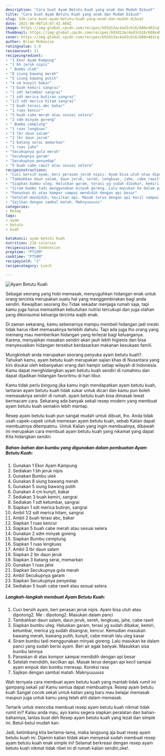 ```yaml
---
description: "Cara buat Ayam Betutu Kuah yang enak dan Mudah Dibuat"
title: "Cara buat Ayam Betutu Kuah yang enak dan Mudah Dibuat"
slug: 526-cara-buat-ayam-betutu-kuah-yang-enak-dan-mudah-dibuat
date: 2021-06-06T14:47:42.660Z
image: https://img-global.cpcdn.com/recipes/b93d13ac4ad3cb16/680x482cq70/ayam-betutu-kuah-foto-resep-utama.jpg
thumbnail: https://img-global.cpcdn.com/recipes/b93d13ac4ad3cb16/680x482cq70/ayam-betutu-kuah-foto-resep-utama.jpg
cover: https://img-global.cpcdn.com/recipes/b93d13ac4ad3cb16/680x482cq70/ayam-betutu-kuah-foto-resep-utama.jpg
author: Brian McKenzie
ratingvalue: 3.9
reviewcount: 11
recipeingredient:
- "1 Ekor Ayam Kampung"
- "1 bh jeruk nipis"
- " Bumbu ulek"
- "8 siung bawang merah"
- "5 siung bawang putih"
- "4 cm kunyit bakar"
- "3 buah kemiri sangrai"
- "1 sdt ketumbar sangrai"
- "1 sdt merica butiran sangrai"
- "1/2 sdt merica hitam sangrai"
- "2 buah terasi abc bakar"
- "1 ruas kencur"
- "5 buah cabe merah atau sesuai selera"
- "2 sdm minyak goreng"
- " Bumbu cemplung"
- "1 ruas lengkuas"
- "3 lbr daun salam"
- "2 lbr daun jeruk"
- "3 batang serai memarkan"
- "1 ruas jahe"
- "Secukupnya gula merah"
- "Secukupnya garam"
- "Secukupnya penyedap"
- "5 buah cabe rawit atau sesuai selera"
recipeinstructions:
- "Cuci bersih ayam, beri perasan jeruk nipis. Ayam bisa utuh atau dipotong2. Me : dipotong2. Masukan dalam panci"
- "Tambahkan daun salam, daun jeruk, sereh, lengkuas, jahe, cabe rawit"
- "Siapkan bumbu uleg. Haluskan garam, terasi yg sudah dibakar, kemiri, ketumbar, merica yg sudah disangrai, kencur. Kemudian masukan bawang merah, bawang putih, kunyit, cabe merah lalu uleg kasar"
- "Siram bumbu tadi menggunakan minyak goreng. Lalu masukan ke dalam panci yang sudah berisi ayam. Beri air agak banyak. Masukkan sisa bumbu lainnya"
- "Panaskan di atas kompor sampai mendidih dengan api besar"
- "Setelah mendidih, kecilkan api. Masak terus dengan api kecil sampai ayam empuk dan bumbu meresap. Koreksi rasa"
- "Sajikan dengan sambal matah. Maknyuuuuss"
categories:
- Resep
tags:
- ayam
- betutu
- kuah

katakunci: ayam betutu kuah 
nutrition: 218 calories
recipecuisine: Indonesian
preptime: "PT15M"
cooktime: "PT50M"
recipeyield: "2"
recipecategory: Lunch

---
```



![Ayam Betutu Kuah](https://img-global.cpcdn.com/recipes/b93d13ac4ad3cb16/680x482cq70/ayam-betutu-kuah-foto-resep-utama.jpg)

Sebagai seorang yang hobi memasak, menyuguhkan hidangan enak untuk orang tercinta merupakan suatu hal yang menggembirakan bagi anda sendiri. Kewajiban seorang ibu Tidak sekadar menjaga rumah saja, tapi kamu juga harus memastikan kebutuhan nutrisi tercukupi dan juga olahan yang dikonsumsi keluarga tercinta wajib enak.

Di zaman  sekarang, kamu sebenarnya mampu membeli hidangan jadi meski tidak harus ribet memasaknya terlebih dahulu. Tapi ada juga lho orang yang memang mau memberikan hidangan yang terlezat bagi keluarganya. Karena, menyajikan masakan sendiri akan jauh lebih higienis dan bisa menyesuaikan hidangan tersebut berdasarkan makanan kesukaan famili. 



Mungkinkah anda merupakan seorang penyuka ayam betutu kuah?. Tahukah kamu, ayam betutu kuah merupakan sajian khas di Nusantara yang kini disukai oleh kebanyakan orang dari hampir setiap wilayah di Indonesia. Kamu dapat menghidangkan ayam betutu kuah sendiri di rumahmu dan dapat dijadikan hidangan favoritmu di hari libur.

Kamu tidak perlu bingung jika kamu ingin mendapatkan ayam betutu kuah, lantaran ayam betutu kuah tidak sukar untuk dicari dan kamu pun boleh memasaknya sendiri di rumah. ayam betutu kuah bisa dimasak lewat bermacam cara. Sekarang ada banyak sekali resep modern yang membuat ayam betutu kuah semakin lebih mantap.

Resep ayam betutu kuah pun sangat mudah untuk dibuat, lho. Anda tidak usah capek-capek untuk memesan ayam betutu kuah, sebab Kalian dapat membuatnya ditempatmu. Untuk Kalian yang ingin membuatnya, dibawah ini merupakan cara membuat ayam betutu kuah yang nikamat yang dapat Kita hidangkan sendiri.

<!--inarticleads1-->

##### Bahan-bahan dan bumbu yang digunakan dalam pembuatan Ayam Betutu Kuah:

1. Gunakan 1 Ekor Ayam Kampung
1. Sediakan 1 bh jeruk nipis
1. Gunakan  Bumbu ulek
1. Gunakan 8 siung bawang merah
1. Gunakan 5 siung bawang putih
1. Gunakan 4 cm kunyit, bakar
1. Sediakan 3 buah kemiri, sangrai
1. Sediakan 1 sdt ketumbar, sangrai
1. Siapkan 1 sdt merica butiran, sangrai
1. Ambil 1/2 sdt merica hitam, sangrai
1. Ambil 2 buah terasi abc, bakar
1. Siapkan 1 ruas kencur
1. Siapkan 5 buah cabe merah atau sesuai selera
1. Gunakan 2 sdm minyak goreng
1. Siapkan  Bumbu cemplung
1. Siapkan 1 ruas lengkuas
1. Ambil 3 lbr daun salam
1. Siapkan 2 lbr daun jeruk
1. Siapkan 3 batang serai, memarkan
1. Gunakan 1 ruas jahe
1. Siapkan Secukupnya gula merah
1. Ambil Secukupnya garam
1. Siapkan Secukupnya penyedap
1. Sediakan 5 buah cabe rawit atau sesuai selera




<!--inarticleads2-->

##### Langkah-langkah membuat Ayam Betutu Kuah:

1. Cuci bersih ayam, beri perasan jeruk nipis. Ayam bisa utuh atau dipotong2. Me : dipotong2. Masukan dalam panci
1. Tambahkan daun salam, daun jeruk, sereh, lengkuas, jahe, cabe rawit
1. Siapkan bumbu uleg. Haluskan garam, terasi yg sudah dibakar, kemiri, ketumbar, merica yg sudah disangrai, kencur. Kemudian masukan bawang merah, bawang putih, kunyit, cabe merah lalu uleg kasar
1. Siram bumbu tadi menggunakan minyak goreng. Lalu masukan ke dalam panci yang sudah berisi ayam. Beri air agak banyak. Masukkan sisa bumbu lainnya
1. Panaskan di atas kompor sampai mendidih dengan api besar
1. Setelah mendidih, kecilkan api. Masak terus dengan api kecil sampai ayam empuk dan bumbu meresap. Koreksi rasa
1. Sajikan dengan sambal matah. Maknyuuuuss




Wah ternyata cara membuat ayam betutu kuah yang mantab tidak rumit ini gampang sekali ya! Kamu semua dapat membuatnya. Resep ayam betutu kuah Sangat cocok sekali untuk kalian yang baru mau belajar memasak maupun juga untuk kamu yang telah ahli dalam memasak.

Tertarik untuk mencoba membuat resep ayam betutu kuah nikmat tidak rumit ini? Kalau anda mau, ayo kamu segera siapkan peralatan dan bahan-bahannya, lantas buat deh Resep ayam betutu kuah yang lezat dan simple ini. Betul-betul mudah kan. 

Jadi, ketimbang kita berlama-lama, maka langsung aja buat resep ayam betutu kuah ini. Dijamin kalian tiidak akan menyesal sudah membuat resep ayam betutu kuah enak simple ini! Selamat berkreasi dengan resep ayam betutu kuah nikmat tidak ribet ini di rumah kalian sendiri,oke!.

